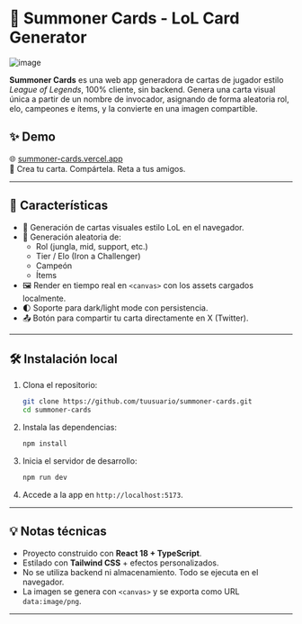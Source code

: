 
# 🧙 Summoner Cards - LoL Card Generator

![image](https://github.com/user-attachments/assets/b5cf6802-6e4c-4053-ae56-01994c90075b)


**Summoner Cards** es una web app generadora de cartas de jugador estilo *League of Legends*, 100% cliente, sin backend. Genera una carta visual única a partir de un nombre de invocador, asignando de forma aleatoria rol, elo, campeones e ítems, y la convierte en una imagen compartible.

## ✨ Demo

🌐 [summoner-cards.vercel.app](https://summoner-cards.vercel.app)  
🔗 Crea tu carta. Compártela. Reta a tus amigos.

---

## 🚀 Características

- 🎴 Generación de cartas visuales estilo LoL en el navegador.
- 🧠 Generación aleatoria de:
  - Rol (jungla, mid, support, etc.)
  - Tier / Elo (Iron a Challenger)
  - Campeón
  - Ítems 
- 🖼️ Render en tiempo real en `<canvas>` con los assets cargados localmente.
- 🌓 Soporte para dark/light mode con persistencia.
- 📤 Botón para compartir tu carta directamente en X (Twitter).

---


## 🛠️ Instalación local

1. Clona el repositorio:
   ```bash
   git clone https://github.com/tuusuario/summoner-cards.git
   cd summoner-cards
   

2. Instala las dependencias:
   ```bash
   npm install
   ```

3. Inicia el servidor de desarrollo:
   ```bash
   npm run dev
   ```

4. Accede a la app en `http://localhost:5173`.

---



## 💡 Notas técnicas

- Proyecto construido con **React 18 + TypeScript**.
- Estilado con **Tailwind CSS** + efectos personalizados.
- No se utiliza backend ni almacenamiento. Todo se ejecuta en el navegador.
- La imagen se genera con `<canvas>` y se exporta como URL `data:image/png`.

---


